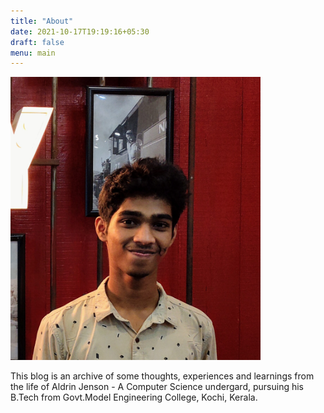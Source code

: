 ```yaml
---
title: "About"
date: 2021-10-17T19:19:16+05:30
draft: false
menu: main
---
```


<img src="/images/me.jpg" width=400 alt="Aldrin Jenson">
<br/>

This blog is an archive of some thoughts, experiences and learnings from the life of Aldrin Jenson - A Computer Science undergard, pursuing his B.Tech from Govt.Model Engineering College, Kochi, Kerala.
